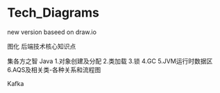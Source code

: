 # Tech_Diagrams

new version baseed on  draw.io


图化 后端技术核心知识点

集各方之智
Java
1.对象创建及分配
2.类加载
3.锁
4.GC
5.JVM运行时数据区
6.AQS及相关类-各种关系和流程图

Kafka



